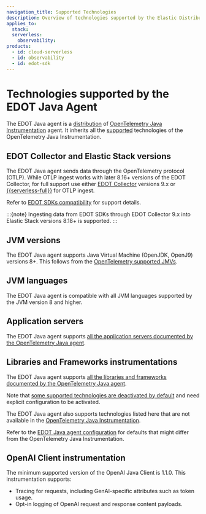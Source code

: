 ```yaml
---
navigation_title: Supported Technologies
description: Overview of technologies supported by the Elastic Distribution of OpenTelemetry (EDOT) Java Agent, including JVM versions, application servers, frameworks, and LLM instrumentations.
applies_to:
  stack:
  serverless:
    observability:
products:
  - id: cloud-serverless
  - id: observability
  - id: edot-sdk
---
```


# Technologies supported by the EDOT Java Agent

The EDOT Java agent is a [distribution](https://opentelemetry.io/docs/concepts/distributions/) of [OpenTelemetry Java Instrumentation](https://github.com/open-telemetry/opentelemetry-java-instrumentation) agent. It inherits all the [supported](../../compatibility/nomenclature.md) technologies of the OpenTelemetry Java Instrumentation.

## EDOT Collector and Elastic Stack versions

The EDOT Java agent sends data through the OpenTelemetry protocol (OTLP). While OTLP ingest works with later 8.16+ versions of the EDOT Collector, for full support use either [EDOT Collector](../../edot-collector/index.md) versions 9.x or [{{serverless-full}}](docs-content://deploy-manage/deploy/elastic-cloud/serverless.md) for OTLP ingest.

Refer to [EDOT SDKs compatibility](../../compatibility/sdks.md) for support details.

:::{note}
Ingesting data from EDOT SDKs through EDOT Collector 9.x into Elastic Stack versions 8.18+ is supported.
:::

## JVM versions

The EDOT Java agent supports Java Virtual Machine (OpenJDK, OpenJ9) versions 8+. This follows from the [OpenTelemetry supported JMVs](https://github.com/open-telemetry/opentelemetry-java-instrumentation/blob/main/docs/supported-libraries.md#jvms-and-operating-systems).

## JVM languages

The EDOT Java agent is compatible with all JVM languages supported by the JVM version 8 and higher.

## Application servers

The EDOT Java agent supports [all the application servers documented by the OpenTelemetry Java agent](https://github.com/open-telemetry/opentelemetry-java-instrumentation/blob/main/docs/supported-libraries.md#application-servers).

## Libraries and Frameworks instrumentations

The EDOT Java agent supports [all the libraries and frameworks documented by the OpenTelemetry Java agent](https://github.com/open-telemetry/opentelemetry-java-instrumentation/blob/main/docs/supported-libraries.md#libraries--frameworks).

Note that [some supported technologies are deactivated by default](https://github.com/open-telemetry/opentelemetry-java-instrumentation/blob/main/docs/supported-libraries.md#disabled-instrumentations) and need explicit configuration to be activated.

The EDOT Java agent also supports technologies listed here that are not available in the [OpenTelemetry Java Instrumentation](https://github.com/open-telemetry/opentelemetry-java-instrumentation).

Refer to the [EDOT Java agent configuration](./configuration.md#configuration-options) for defaults that might differ from the OpenTelemetry Java Instrumentation.

## OpenAI Client instrumentation

The minimum supported version of the OpenAI Java Client is 1.1.0. This instrumentation supports:

* Tracing for requests, including GenAI-specific attributes such as token usage.
* Opt-in logging of OpenAI request and response content payloads.
